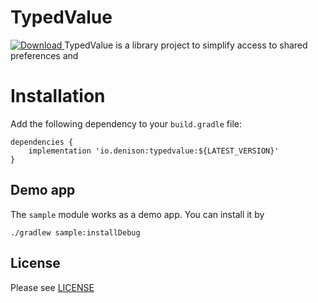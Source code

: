 # TypedValue
[ ![Download](https://api.bintray.com/packages/volkman/android/typedvalue/images/download.svg) ](https://bintray.com/volkman/android/typedvalue/_latestVersion)
TypedValue is a library project to simplify access to shared preferences and

# Installation
Add the following dependency to your `build.gradle` file:

```
dependencies {
    implementation 'io.denison:typedvalue:${LATEST_VERSION}'
}
```

## Demo app
The `sample` module works as a demo app.
You can install it by
```
./gradlew sample:installDebug
```

## License
Please see [LICENSE](/LICENSE)
